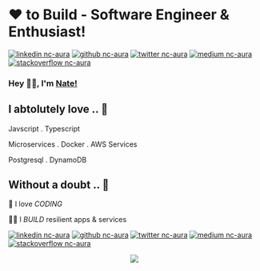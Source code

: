 <!-- Don't remove this --- https://github.com/nc-aura -->

<!-- links to social media icons -->
<!-- no need to change these -->

<!-- icons  -->

[1.1]: https://github.com/nc-aura/nc-aura/blob/main/assets/icons/icons8-linkedin-48.png (linkedin icon with padding)
[2.1]: https://github.com/nc-aura/nc-aura/blob/main/assets/icons/icons8-github-48.png (github icon with padding)
[3.1]: https://github.com/nc-aura/nc-aura/blob/main/assets/icons/icons8-twitter-48.png (twitter icon with padding)
[4.1]: https://github.com/nc-aura/nc-aura/blob/main/assets/icons/icons8-medium-new-48.png (medium icon with padding)
[5.1]: https://github.com/nc-aura/nc-aura/blob/main/assets/icons/icons8-stack-overflow-48.png (stackoverflow icon with padding)

<!-- links to my social media accounts -->

[1]: https://www.linkedin.com/in/nate-cheng/
[2]: https://github.com/nc-aura
[3]: https://twitter.com/NateC33
[4]: https://medium.com/@natecheng
[5]: https://stackoverflow.com/users/5067344/nate-cheng

<!-- Don't remove this --- https://github.com/nc-aura -->

# ❤ to Build - Software Engineer & Enthusiast!

<!-- section - intro -->

<!-- section - social media icons -->

[![linkedin nc-aura][1.1]][1]
[![github nc-aura][2.1]][2]
[![twitter nc-aura][3.1]][3]
[![medium nc-aura][4.1]][4]
[![stackoverflow nc-aura][5.1]][5]

<!-- section - social media icons -->

### Hey 👋🏽, I'm [Nate!](https://www.natecheng.me) 

<!-- section - skills -->

## I abtolutely love .. 💖

Javscript . Typescript 

Microservices . Docker . AWS Services

Postgresql . DynamoDB

## Without a doubt .. 💯

🦄    I love _CODING_

👨‍💻   I _BUILD_ resilient apps & services


<!-- section - social media icons -->

[![linkedin nc-aura][1.1]][1]
[![github nc-aura][2.1]][2]
[![twitter nc-aura][3.1]][3]
[![medium nc-aura][4.1]][4]
[![stackoverflow nc-aura][5.1]][5]

<!-- section - social media icons -->

<p align='center'>
<img align='center' src="https://visitor-badge.glitch.me/badge?page_id=nc-aura.visitor-badge">
 <p/>
